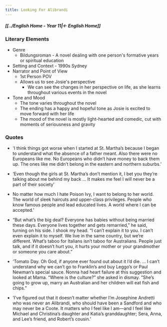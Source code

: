 ```yaml
---
title: Looking For Alibrandi
---
```


##### [[../English Home - Year 11|← English Home]]

### Literary Elements
- Genre
	- Bildungsroman - A novel dealing with one person's formative years or spiritual education
- Setting and Context - 1990s Sydney
- Narrator and Point of View
	- 1st Person POV
	- Allows us to see Josie's perspective
		- We can see the changes in her perspective on life, as she learns throughout various events in the novel
- Tone and Mood
	- The tone varies throughout the novel
	- The ending has a happy and hopeful tone as Josie is excited to move forward with her life
	- The mood of the novel is mostly light-hearted and comedic, cut with moments of seriousness and gravity

### Quotes
- 'I think things got worse when I started at St. Martha’s because I began to understand what the absence of a father meant. Also there were no Europeans like me. No Europeans who didn’t have money to back them up. The ones like me didn’t belong in the eastern and northern suburbs.’
  
- ‘Even though the girls at St. Martha’s don’t mention it, I bet you they’re talking about me behind my back … It makes me feel I will never be a part of their society’
  
- No matter how much I hate Poison Ivy, I want to belong to her world. The world of sleek haircuts and upper-class privileges. People who know famous people and lead educated lives. A world where I can be accepted.’
  
- “But what’s the big deal? Everyone has babies without being married these days. Everyone lives together and gets remarried,” he said, turning on his side. I shook my head. “I can’t explain it to you. I can’t even explain it to myself. We live in the same country, but we’re different. What’s taboo for Italians isn’t taboo for Australians. People just talk, and if it doesn’t hurt you, it hurts your mother or your grandmother or someone you care about.”
  
- ‘Tomato Day. Oh God, if anyone ever found out about it I’d die. ... I can’t understand why we can’t go to Franklin’s and buy Leggo’s or Paul Newman’s special sauce. Nonna had heart failure at this suggestion and looked at Mama. “Where is the culture?” she asked in dismay. “She’s going to grow up, marry an Australian and her children will eat fish and chips.”
  
- ‘I’ve figured out that it doesn’t matter whether I’m Josephine Andretti who was never an Alibrandi, who should have been a Sandford and who may never be a Coote. It matters who I feel like I am—and I feel like Michael and Christina’s daughter and Katia’s granddaughter; Sera, Anna, and Lee’s friend, and Robert’s cousin.’